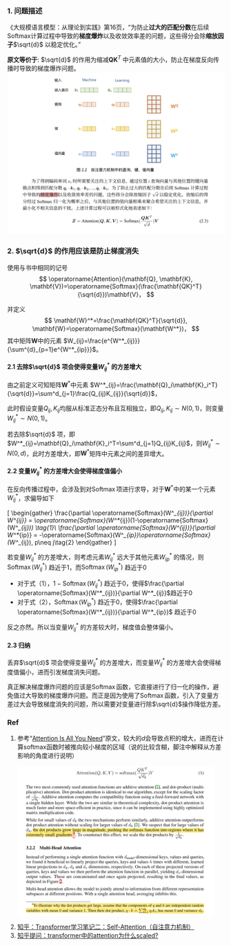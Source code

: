 

### 1. 问题描述
《大规模语言模型：从理论到实践》第16页，“为防止**过大的匹配分数**在后续Softmax计算过程中导致的**梯度爆炸**以及收敛效率差的问题，这些得分会除**缩放因子**$\sqrt{d}$ 以稳定优化。”

**原文等价于**: $\sqrt{d}$ 的作用为缩减$\mathbf{Q}\mathbf{K}^T$ 中元素值的大小，防止在梯度反向传播时导致的梯度爆炸问题。
![alt text](../file/img/张奇书-梯度爆炸.jpg)




### 2. $\sqrt{d}$ 的作用应该是防止梯度消失

使用与书中相同的记号
$$
    \operatorname{Attention}(\mathbf{Q}, \mathbf{K}, \mathbf{V})=\operatorname{Softmax}(\frac{\mathbf{QK}^T}{\sqrt{d}})\mathbf{V}，
$$

并定义
$$
\mathbf{W}^*=\frac{\mathbf{QK}^T}{\sqrt{d}},
\mathbf{W}=\operatorname{Softmax}(\mathbf{W^*})，
$$
其中矩阵$\mathbf{W}$中的元素 $W_{ij}=\frac{e^{W^*_{ij}}}{\sum^{d}_{p=1}e^{W^*_{ip}}}$。

#### 2.1 去除$\sqrt{d}$ 项会使得变量$W^*_{ij}$ 的方差增大
由之前定义可知矩阵$\mathbf{W}^*$中元素 $W^*_{ij}=\frac{\mathbf{Q}_i\mathbf{K}_i^T}{\sqrt{d}}=\sum^d_{j=1}\frac{Q_{ij}K_{ij}}{\sqrt{d}}$，

此时假设变量$Q_{ij},K_{ij}$均服从标准正态分布且互相独立，即$Q_{ij},K_{ij}\sim N(0, 1)$，则变量$W^*_{ij}\sim N(0,1)$。

若去除$\sqrt{d}$ 项，即$W^*_{ij}=\mathbf{Q}_i\mathbf{K}_i^T=\sum^d_{j=1}Q_{ij}K_{ij}$，则$W^*_{ij}\sim N(0,d)$，此时方差增大，即$\mathbf{W}^*$矩阵中元素之间的差异增大。


#### 2.2 变量$W^*_{ij}$ 的方差增大会使得梯度值偏小

在反向传播过程中，会涉及到对$\operatorname{Softmax}$项进行求导，对于$\mathbf{W}^*$中的某一个元素$W^*_{ij}$，求偏导如下

\[
\begin{gather}
\frac{\partial \operatorname{Softmax}(W^*_{ij})}{\partial W^*_{ij}} = \operatorname{Softmax}(W^*_{ij})(1-\operatorname{Softmax}(W^*_{ij})) \tag{1}\\
\frac{\partial \operatorname{Softmax}(W^*_{ij})}{\partial W^*_{ip}} = -\operatorname{Softmax}(W^*_{ip})\operatorname{Softmax}(W^*_{ij}), p\neq j\tag{2}
\end{gather}
\]

若变量$W^*_{ij}$ 的方差增大，则考虑元素$W^*_{ij}$ 远大于其他元素$W^*_{ip}$ 的情况，则$\operatorname{Softmax}(W^*_{ij})$ 趋近于1，而$\operatorname{Softmax}(W^*_{ip})$ 趋近于0
- 对于式（1），$1-\operatorname{Softmax}(W^*_{ij})$ 趋近于0，使得$\frac{\partial \operatorname{Softmax}(W^*_{ij})}{\partial W^*_{ij}}$趋近于0
- 对于式（2），$\operatorname{Softmax}(W^*_{ip})$ 趋近于0，使得$\frac{\partial \operatorname{Softmax}(W^*_{ij})}{\partial W^*_{ip}}$ 趋近于0

反之亦然。所以当变量$W^*_{ij}$ 的方差较大时，梯度值会整体偏小。


#### 2.3 归纳

丢弃$\sqrt{d}$ 项会使得变量$W^*_{ij}$ 的方差增大，而变量$W^*_{ij}$ 的方差增大会使得梯度值偏小，进而引发梯度消失问题。

真正解决梯度爆炸问题的应该是$\operatorname{Softmax}$函数，它直接进行了归一化的操作，避免值过大导致的梯度爆炸问题。而正是因为使用了$\operatorname{Softmax}$函数，引入了变量方差过大会导致梯度消失的问题，所以需要对变量进行除$\sqrt{d}$操作降低方差。


### Ref

1. 参考“[Attention Is All You Need](https://arxiv.org/abs/1706.03762)”原文，较大的$d$会导致点积的增大，进而在计算softmax函数时被推向较小梯度的区域（说的比较含糊，脚注中解释从方差影响的角度进行说明）

<style>
.centered-image {
    display: block;
    margin-left: auto;
    margin-right: auto;
    max-width: 90%;
}
</style>

<img class="centered-image" src="../file/img/原著中归一化原因.png">

2. [知乎：Transformer学习笔记二：Self-Attention（自注意力机制）](https://zhuanlan.zhihu.com/p/455399791)
3. [知乎提问：transformer中的attention为什么scaled?](https://www.zhihu.com/question/339723385/answers/updated)





